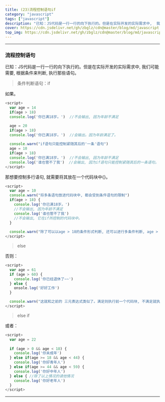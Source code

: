 ```yaml
---
title: (23)流程控制语句if
category: "javascript"
tags: ["javascript"]
description: "已知：JS代码是一行一行的向下执行的。但是在实际开发的实际需求中,  我们可能需要, 根据条件来判断, 执行那些语句。"
cover: https://cdn.jsdelivr.net/gh/zbglz/cdn@master/blog/md/javascript.svg
top_img: https://cdn.jsdelivr.net/gh/zbglz/cdn@master/blog/md/javascript.svg
---
```


***

### 流程控制语句

已知：JS代码是一行一行的向下执行的。但是在实际开发的实际需求中,  我们可能需要, 根据条件来判断, 执行那些语句。

> 条件判断语句：if

如果。


```js js
<script>
  var age = 14
  if(age > 18)
  console.log('你已满18岁。')  //不会输出, 因为年龄不满足

  age = 20
  if(age > 18)
  console.log('你已满18岁。')  //会输出。因为年龄满足了。
  
  console.warn("if语句只能控制紧随其后的'一条'语句")
  age = 10
  if(age > 18)
  console.log('你已满18岁。')  //不会输出, 因为年龄不满足
  console.log('谁也管不了我')  //会输出, 因为if语句只能控制紧随其后的一条语句。
</script>
```


那想要控制多行语句, 就需要将其放在一个代码块中{}。


```js js
<script>
  var age = 10
  console.warn("将多条语句放进代码块中, 都会受到条件语句的限制")
  if(age > 18) {
    console.log('你已满18岁。')
    //不会输出, 因为年龄不满足
    console.log('谁也管不了我')
    //不会输出, 它在if所控制的代码块中。
  }
  
  console.warn("除了可以以age > 18的条件形式判断, 还可以进行多条件判断, age > 18 && age < 70, 只要最终得出Boolean类型的值即可")
</script>
```


> else

否则：

```js js
<script>
  var age = 61
  if (age > 60) {
    console.log('你已经退休了~~')
  } else {
    onsole.log('好好工作')
  }

  console.warn("这就和之前的 三元表达式类似了。满足则执行前一个代码块, 不满足就执行后一个代码块。")
</script>
```


> else if

或者：


```js js
<script>
  var age = 22
  
  if (age > 0 && age < 18) {
    console.log('你未成年')
  } else if(age >= 18 && age < 44) {
    console.log('你好青年人')
  } else if(age >= 44 && age < 59) {
    console.log('你好中年人')
  } else { //除了以上情况的请他情况
    console.log('你好老年人')
  }
</script>
```


***